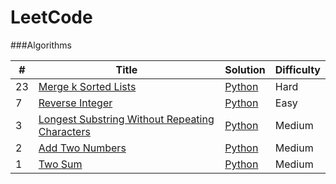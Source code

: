 LeetCode
========

###Algorithms

| # | Title | Solution | Difficulty |
|---| ----- | -------- | ---------- 
|23|[Merge k Sorted Lists](https://leetcode.com/problems/merge-k-sorted-lists/)| [Python](./Algorithms/python/merge-k-SortedLists/merge-k-SortedLists.py)|Hard|
|7|[Reverse Integer](https://leetcode.com/problems/reverse-integer/)| [Python](./Algorithms/python/reverseInteger/reverseInteger.py)|Easy|
|3|[Longest Substring Without Repeating Characters](https://leetcode.com/problems/longest-substring-without-repeating-characters/)| [Python](./Algorithms/python/longestSubstringWithoutRepeatingCharacters/longestSubstringWithoutRepeatingCharacters.py)|Medium|
|2|[Add Two Numbers](https://leetcode.com/problems/add-two-numbers/)| [Python](./Algorithms/python/addTwoNumbers/addTwoNumbers.py)|Medium|
|1|[Two Sum](https://leetcode.com/problems/two-sum/)| [Python](./Algorithms/python/twoSum/twoSum.py)|Medium|